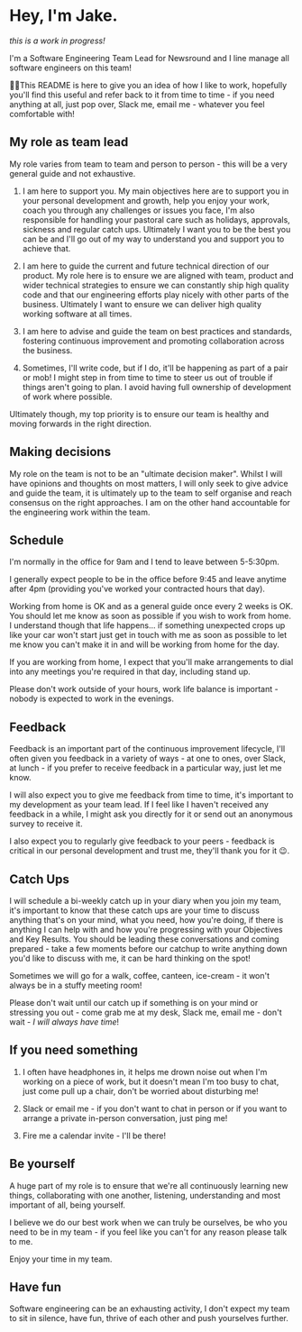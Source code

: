 # Hey, I'm Jake.

_this is a work in progress!_

I'm a Software Engineering Team Lead for Newsround and I line manage all software engineers on this team!

👋🏻This README is here to give you an idea of how I like to work, hopefully you'll find this useful and refer back to it from time to time - if you need anything at all, just pop over, Slack me, email me - whatever you feel comfortable with!

##  My role as team lead

My role varies from team to team and person to person - this will be a very general guide and not exhaustive.

1. I am here to support you. My main objectives here are to support you in your personal development and growth, help you enjoy your work, coach you through any challenges or issues you face, I'm also responsible for handling your pastoral care such as holidays, approvals, sickness and regular catch ups. Ultimately I want you to be the best you can be and I'll go out of my way to understand you and support you to achieve that.

2. I am here to guide the current and future technical direction of our product. My role here is to ensure we are aligned with team, product and wider technical strategies to ensure we can constantly ship high quality code and that our engineering efforts play nicely with other parts of the business. Ultimately I want to ensure we can deliver high quality working software at all times.

3. I am here to advise and guide the team on best practices and standards, fostering continuous improvement and promoting collaboration across the business.

4. Sometimes, I'll write code, but if I do, it'll be happening as part of a pair or mob! I might step in from time to time to steer us out of trouble if things aren't going to plan. I avoid having full ownership of development of work where possible. 

Ultimately though, my top priority is to ensure our team is healthy and moving forwards in the right direction. 

## Making decisions 

My role on the team is not to be an "ultimate decision maker". Whilst I will have opinions and thoughts on most matters, I will only seek  to give advice and guide the team, it is ultimately up to the team to self organise and reach consensus on the right approaches. I am on the other hand accountable for the engineering work within the team.

## Schedule

I'm normally in the office for 9am and I tend to leave between 5-5:30pm.

I generally expect people to be in the office before 9:45 and leave anytime after 4pm (providing you've worked your contracted hours that day).

Working from home is OK and as a general guide once every 2 weeks is OK. You should let me know as soon as possible if you wish to work from home. I understand though that life happens... if something unexpected crops up like your car won't start just get in touch with me as soon as possible to let me know you can't make it in and will be working from home for the day.

If you are working from home, I expect that you'll make arrangements to dial into any meetings you're required in that day, including stand up.

Please don't work outside of your hours, work life balance is important - nobody is expected to work in the evenings. 

## Feedback

Feedback is an important part of the continuous improvement lifecycle, I'll often given you feedback in a variety of ways - at one to ones, over Slack, at lunch - if you prefer to receive feedback in a particular way, just let me know.

I will also expect you to give me feedback from time to time, it's important to my development as your team lead. If I feel like I haven't received any feedback in a while, I might ask you directly for it or send out an anonymous survey to receive it.

I also expect you to regularly give feedback to your peers - feedback is critical in our personal development and trust me, they'll thank you for it 😉.

## Catch Ups

I will schedule a bi-weekly catch up in your diary when you join my team, it's important to know that these catch ups are your time to discuss anything that's on your mind, what you need, how you're doing, if there is anything I can help with and how you're progressing with your Objectives and Key Results. You should be leading these conversations and coming prepared - take a few moments before our catchup to write anything down you'd like to discuss with me, it can be hard thinking on the spot! 

Sometimes we will go for a walk, coffee, canteen, ice-cream - it won't always be in a stuffy meeting room! 

Please don't wait until our catch up if something is on your mind or stressing you out - come grab me at my desk, Slack me, email me - don't wait - _I will always have time_! 

## If you need something

1. I often have headphones in, it helps me drown noise out when I'm working on a piece of work, but it doesn't mean I'm too busy to chat, just come pull up a chair, don't be worried about disturbing me!

2. Slack or email me - if you don't want to chat in person or if you want to arrange a private in-person conversation, just ping me! 

3. Fire me a calendar invite - I'll be there!

## Be yourself

A huge part of my role is to ensure that we're all continuously learning new things, collaborating with one another, listening, understanding and most important of all, being yourself. 

I believe we do our best work when we can truly be ourselves, be who you need to be in my team - if you feel like you can't for any reason please talk to me.

Enjoy your time in my team.

## Have fun

Software engineering can be an exhausting activity, I don't expect my team to sit in silence, have fun, thrive of each other and push yourselves further. 
